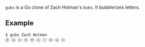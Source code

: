 `gubs` is a Go clone of Zach Holman's `bubs`. It bubblerizes letters.

## Example
```sh
$ gubs Zach Holman
Ⓩ ⓐ ⓒ ⓗ Ⓗ ⓞ ⓛ ⓜ ⓐ ⓝ 
```
